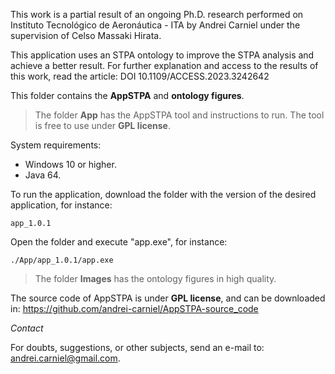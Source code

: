 This work is a partial result of an ongoing Ph.D. research performed on Instituto Tecnológico de Aeronáutica - ITA by Andrei Carniel under the supervision of Celso Massaki Hirata.

This application uses an STPA ontology to improve the STPA analysis and achieve a better result. For further explanation and access to the results of this work, read the article: DOI 10.1109/ACCESS.2023.3242642

This folder contains the **AppSTPA** and **ontology figures**.
> The folder **App** has the AppSTPA tool and instructions to run. The tool is free to use under **GPL license**.


System requirements:

- Windows 10 or higher.
- Java 64.
	
To run the application, download the folder with the version of the desired application, for instance:
```
app_1.0.1
```

Open the folder and execute "app.exe", for instance:
```
./App/app_1.0.1/app.exe
```

> The folder **Images** has the ontology figures in high quality.

The source code of AppSTPA is under **GPL license**, and can be downloaded in: https://github.com/andrei-carniel/AppSTPA-source_code


*Contact*

For doubts, suggestions, or other subjects, send an e-mail to: andrei.carniel@gmail.com.